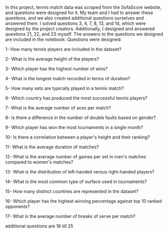 In this project, tennis match data was scraped from the SofaScore website, and questions were designed for it. My team and I had to answer these questions, and we also created additional questions ourselves and answered them. I solved questions 3, 4, 7, 8, 13, and 14, which were designed by the project creators. Additionally, I designed and answered questions 21, 22, and 23 myself. The answers to the questions we designed are included in the notebook:
Questions were designed:

1- How many tennis players are included in the dataset?

2- What is the average height of the players?

3- Which player has the highest number of wins?

4- What is the longest match recorded in terms of duration?

5- How many sets are typically played in a tennis match?

6- Which country has produced the most successful tennis players?

7- What is the average number of aces per match?

8- Is there a difference in the number of double faults based on gender?

9- Which player has won the most tournaments in a single month?

10- Is there a correlation between a player's height and their ranking?

11- What is the average duration of matches?

12- What is the average number of games per set in men's matches compared to women's matches?

13- What is the distribution of left-handed versus right-handed players?

14- What is the most common type of surface used in tournaments?

15- How many distinct countries are represented in the dataset?

16- Which player has the highest winning percentage against top 10 ranked opponents?

17- What is the average number of breaks of serve per match?

additional questions are 18 till 25

